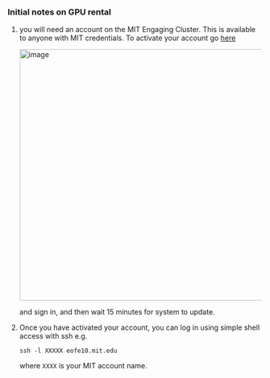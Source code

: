 ### Initial notes on GPU rental

1. you will need an account on the MIT Engaging Cluster. This is available to anyone with MIT credentials. To activate your account go [here](https://engaging-ood.mit.edu/)
   
   <img width="500" alt="image" src="https://github.com/user-attachments/assets/539ebab0-77ca-4204-9920-3fd1e345b3f8">

   and sign in, and then wait 15 minutes for system to update. 

2. Once you have activated your account, you can log in using simple shell access with ssh e.g.
   
      ```ssh -l XXXXX eofe10.mit.edu```

   where ```XXXX``` is your MIT account name. 
